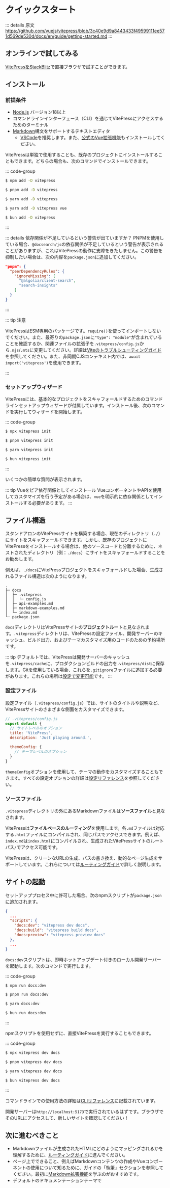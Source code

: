 # クイックスタート

::: details 原文
https://github.com/vuejs/vitepress/blob/3c40e9d9a8443433f49599111ee571d569de530d/docs/en/guide/getting-started.md
:::

## オンラインで試してみる

[VitePressをStackBlitz](https://vitepress.new)で直接ブラウザで試すことができます。

## インストール

### 前提条件

- [Node.js](https://nodejs.org/) バージョン18以上
- コマンドラインインターフェース（CLI）を通じてVitePressにアクセスするためのターミナル
- [Markdown](https://en.wikipedia.org/wiki/Markdown)構文をサポートするテキストエディタ
  - [VSCode](https://code.visualstudio.com/)を推奨します。また、[公式のVue拡張機能](https://marketplace.visualstudio.com/items?itemName=Vue.volar)もインストールしてください。

VitePressは単独で使用することも、既存のプロジェクトにインストールすることもできます。どちらの場合も、次のコマンドでインストールできます。

::: code-group

```sh [npm]
$ npm add -D vitepress
```

```sh [pnpm]
$ pnpm add -D vitepress
```

```sh [yarn]
$ yarn add -D vitepress
```

```sh [yarn (pnp)]
$ yarn add -D vitepress vue
```

```sh [bun]
$ bun add -D vitepress
```

:::

::: details 依存関係が不足しているという警告が出ていますか？
PNPMを使用している場合、`@docsearch/js`の依存関係が不足しているという警告が表示されることがありますが、これはVitePressの動作に支障をきたしません。この警告を抑制したい場合は、次の内容を`package.json`に追加してください。

```json
"pnpm": {
  "peerDependencyRules": {
    "ignoreMissing": [
      "@algolia/client-search",
      "search-insights"
    ]
  }
}
```

:::

::: tip 注意

VitePressはESM専用のパッケージです。`require()`を使ってインポートしないでください。また、最寄りの`package.json`に`"type": "module"`が含まれていることを確認するか、関連ファイルの拡張子を`.vitepress/config.js`から`.mjs`/`.mts`に変更してください。詳細は[Viteのトラブルシューティングガイド](http://vitejs.dev/guide/troubleshooting.html#this-package-is-esm-only)を参照してください。また、非同期CJSコンテキスト内では、`await import('vitepress')`を使用できます。

:::

### セットアップウィザード

VitePressには、基本的なプロジェクトをスキャフォールドするためのコマンドラインセットアップウィザードが付属しています。インストール後、次のコマンドを実行してウィザードを開始します。

::: code-group

```sh [npm]
$ npx vitepress init
```

```sh [pnpm]
$ pnpm vitepress init
```

```sh [yarn]
$ yarn vitepress init
```

```sh [bun]
$ bun vitepress init
```

:::

いくつかの簡単な質問が表示されます。

<!-- <<< @/snippets/init.ansi -->

::: tip Vueをピア依存関係としてインストール
VueコンポーネントやAPIを使用してカスタマイズを行う予定がある場合は、`vue`を明示的に依存関係としてインストールする必要があります。
:::

## ファイル構造

スタンドアロンのVitePressサイトを構築する場合、現在のディレクトリ（`./`）にサイトをスキャフォールドできます。しかし、既存のプロジェクトにVitePressをインストールする場合は、他のソースコードと分離するために、ネストされたディレクトリ（例：`./docs`）にサイトをスキャフォールドすることをお勧めします。

例えば、`./docs`にVitePressプロジェクトをスキャフォールドした場合、生成されるファイル構造は次のようになります。

```
.
├─ docs
│  ├─ .vitepress
│  │  └─ config.js
│  ├─ api-examples.md
│  ├─ markdown-examples.md
│  └─ index.md
└─ package.json
```

`docs`ディレクトリはVitePressサイトの**プロジェクトルート**と見なされます。`.vitepress`ディレクトリは、VitePressの設定ファイル、開発サーバーのキャッシュ、ビルド出力、およびテーマカスタマイズ用のコードのための予約場所です。

::: tip
デフォルトでは、VitePressは開発サーバーのキャッシュを`.vitepress/cache`に、プロダクションビルドの出力を`.vitepress/dist`に保存します。Gitを使用している場合、これらを`.gitignore`ファイルに追加する必要があります。これらの場所は[設定で変更可能](../reference/site-config#outdir)です。
:::

### 設定ファイル

設定ファイル（`.vitepress/config.js`）では、サイトのタイトルや説明など、VitePressサイトのさまざまな側面をカスタマイズできます。

```js
// .vitepress/config.js
export default {
  // サイトレベルのオプション
  title: 'VitePress',
  description: 'Just playing around.',

  themeConfig: {
    // テーマレベルのオプション
  }
}
```

`themeConfig`オプションを使用して、テーマの動作をカスタマイズすることもできます。すべての設定オプションの詳細は[設定リファレンス](../reference/site-config)を参照してください。

### ソースファイル

`.vitepress`ディレクトリの外にあるMarkdownファイルは**ソースファイル**と見なされます。

VitePressは**ファイルベースのルーティング**を使用します。各`.md`ファイルは対応する`.html`ファイルにコンパイルされ、同じパスでアクセスできます。例えば、`index.md`は`index.html`にコンパイルされ、生成されたVitePressサイトのルートパス`/`でアクセス可能です。

VitePressは、クリーンなURLの生成、パスの書き換え、動的なページ生成をサポートしています。これらについては[ルーティングガイド](./routing)で詳しく説明します。

## サイトの起動

セットアッププロセス中に許可した場合、次のnpmスクリプトが`package.json`に追加されます。

```json
{
  ...
  "scripts": {
    "docs:dev": "vitepress dev docs",
    "docs:build": "vitepress build docs",
    "docs:preview": "vitepress preview docs"
  },
  ...
}
```

`docs:dev`スクリプトは、即時ホットアップデート付きのローカル開発サーバーを起動します。次のコマンドで実行します。

::: code-group

```sh [npm]
$ npm run docs:dev
```

```sh [pnpm]
$ pnpm run docs:dev
```

```sh [yarn]
$ yarn docs:dev
```

```sh [bun]
$ bun run docs:dev
```

:::

npmスクリプトを使用せずに、直接VitePressを実行することもできます。

::: code-group

```sh [npm]
$ npx vitepress dev docs
```

```sh [pnpm]
$ pnpm vitepress dev docs
```

```sh [yarn]
$ yarn vitepress dev docs
```

```sh [bun]
$ bun vitepress dev docs
```

:::

コマンドラインでの使用方法の詳細は[CLIリファレンス](../reference/cli)に記載されています。

開発サーバーは`http://localhost:5173`で実行されているはずです。ブラウザでそのURLにアクセスして、新しいサイトを確認してください！

## 次に進むべきこと

- Markdownファイルが生成されたHTMLにどのようにマッピングされるかを理解するために、[ルーティングガイド](./routing)に進んでください。
- ページ上でできること、例えばMarkdownコンテンツの作成やVueコンポーネントの使用について知るために、ガイドの「執筆」セクションを参照してください。最初に[Markdown拡張機能](./markdown)を学ぶのがおすすめです。
- デフォルトのドキュメンテーションテーマで